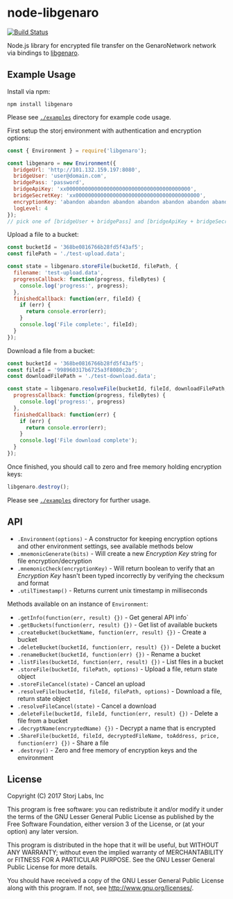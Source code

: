 # node-libgenaro

[![Build Status](https://travis-ci.org/GenaroNetwork/node-libgenaro.svg?branch=master)](https://travis-ci.org/GenaroNetwork/node-libgenaro)

Node.js library for encrypted file transfer on the GenaroNetwork network via bindings to [libgenaro](https://github.com/GenaroNetwork/libgenaro).

## Example Usage

Install via npm:
```
npm install libgenaro
```

Please see [`./examples`](/examples) directory for example code usage.

First setup the storj environment with authentication and encryption options:

```js
const { Environment } = require('libgenaro');

const libgenaro = new Environment({
  bridgeUrl: 'http://101.132.159.197:8080',
  bridgeUser: 'user@domain.com',
  bridgePass: 'password',
  bridgeApiKey: 'xx0000000000000000000000000000000000000000',
  bridgeSecretKey: 'xx0000000000000000000000000000000000000000',
  encryptionKey: 'abandon abandon abandon abandon abandon abandon abandon abandon abandon abandon abandon about',
  logLevel: 4
});
// pick one of [bridgeUser + bridgePass] and [bridgeApiKey + bridgeSecretKey]
```

Upload a file to a bucket:
```js
const bucketId = '368be0816766b28fd5f43af5';
const filePath = './test-upload.data';

const state = libgenaro.storeFile(bucketId, filePath, {
  filename: 'test-upload.data',
  progressCallback: function(progress, fileBytes) {
    console.log('progress:', progress);
  },
  finishedCallback: function(err, fileId) {
    if (err) {
      return console.error(err);
    }
    console.log('File complete:', fileId);
  }
});

```

Download a file from a bucket:

```js
const bucketId = '368be0816766b28fd5f43af5';
const fileId = '998960317b6725a3f8080c2b';
const downloadFilePath = './test-download.data';

const state = libgenaro.resolveFile(bucketId, fileId, downloadFilePath, {
  progressCallback: function(progress, fileBytes) {
    console.log('progress:', progress)
  },
  finishedCallback: function(err) {
    if (err) {
      return console.error(err);
    }
    console.log('File download complete');
  }
});
```

Once finished, you should call to zero and free memory holding encryption keys:

```js
libgenaro.destroy();
```

Please see [`./examples`](/examples) directory for further usage.

## API

- `.Environment(options)` - A constructor for keeping encryption options and other environment settings, see available methods below
- `.mnemonicGenerate(bits)` - Will create a new *Encryption Key* string for file encryption/decryption
- `.mnemonicCheck(encryptionKey)` - Will return boolean to verify that an *Encryption Key* hasn't been typed incorrectly by verifying the checksum and format
- `.utilTimestamp()` - Returns current unix timestamp in milliseconds

Methods available on an instance of `Environment`:

- `.getInfo(function(err, result) {})` - Get general API info`
- `.getBuckets(function(err, result) {})` - Get list of available buckets
- `.createBucket(bucketName, function(err, result) {})` - Create a bucket
- `.deleteBucket(bucketId, function(err, result) {})` - Delete a bucket
- `.renameBucket(bucketId, function(err) {})` - Rename a bucket
- `.listFiles(bucketId, function(err, result) {})` - List files in a bucket
- `.storeFile(bucketId, filePath, options)` - Upload a file, return state object
- `.storeFileCancel(state)` - Cancel an upload
- `.resolveFile(bucketId, fileId, filePath, options)` - Download a file, return state object
- `.resolveFileCancel(state)` - Cancel a download
- `.deleteFile(bucketId, fileId, function(err, result) {})` - Delete a file from a bucket
- `.decryptName(encryptedName) {})` - Decrypt a name that is encrypted
- `.ShareFile(bucketId, fileId, decryptedFileName, toAddress, price, function(err) {})` - Share a file
- `.destroy()` - Zero and free memory of encryption keys and the environment


## License

Copyright (C) 2017 Storj Labs, Inc

This program is free software: you can redistribute it and/or modify
it under the terms of the GNU Lesser General Public License as published by
the Free Software Foundation, either version 3 of the License, or
(at your option) any later version.

This program is distributed in the hope that it will be useful,
but WITHOUT ANY WARRANTY; without even the implied warranty of
MERCHANTABILITY or FITNESS FOR A PARTICULAR PURPOSE.  See the
GNU Lesser General Public License for more details.

You should have received a copy of the GNU Lesser General Public License
along with this program.  If not, see <http://www.gnu.org/licenses/>.
